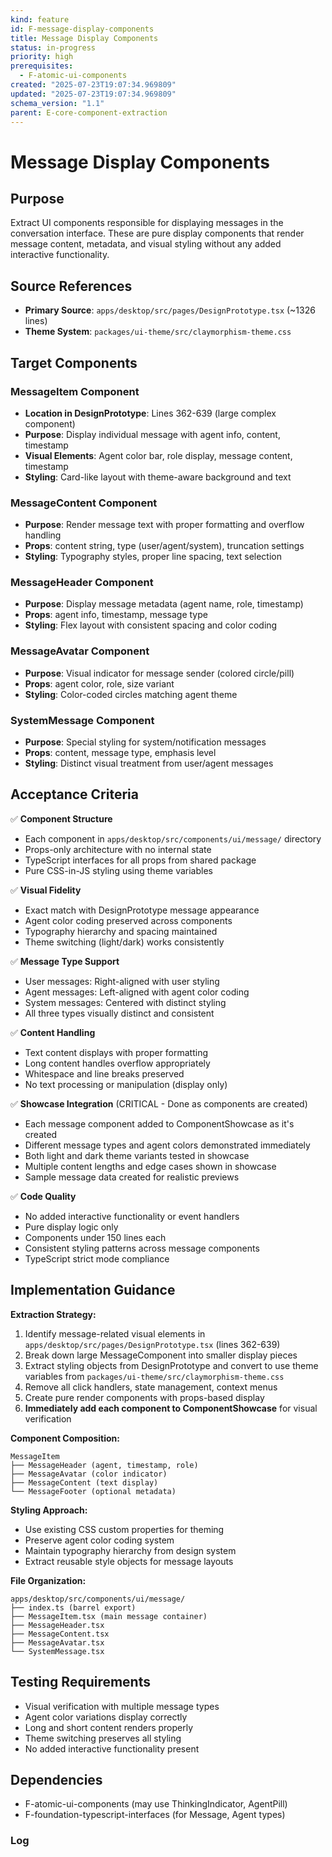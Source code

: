 ```yaml
---
kind: feature
id: F-message-display-components
title: Message Display Components
status: in-progress
priority: high
prerequisites:
  - F-atomic-ui-components
created: "2025-07-23T19:07:34.969809"
updated: "2025-07-23T19:07:34.969809"
schema_version: "1.1"
parent: E-core-component-extraction
---
```


# Message Display Components

## Purpose

Extract UI components responsible for displaying messages in the conversation interface. These are pure display components that render message content, metadata, and visual styling without any added interactive functionality.

## Source References

- **Primary Source**: `apps/desktop/src/pages/DesignPrototype.tsx` (~1326 lines)
- **Theme System**: `packages/ui-theme/src/claymorphism-theme.css`

## Target Components

### MessageItem Component

- **Location in DesignPrototype**: Lines 362-639 (large complex component)
- **Purpose**: Display individual message with agent info, content, timestamp
- **Visual Elements**: Agent color bar, role display, message content, timestamp
- **Styling**: Card-like layout with theme-aware background and text

### MessageContent Component

- **Purpose**: Render message text with proper formatting and overflow handling
- **Props**: content string, type (user/agent/system), truncation settings
- **Styling**: Typography styles, proper line spacing, text selection

### MessageHeader Component

- **Purpose**: Display message metadata (agent name, role, timestamp)
- **Props**: agent info, timestamp, message type
- **Styling**: Flex layout with consistent spacing and color coding

### MessageAvatar Component

- **Purpose**: Visual indicator for message sender (colored circle/pill)
- **Props**: agent color, role, size variant
- **Styling**: Color-coded circles matching agent theme

### SystemMessage Component

- **Purpose**: Special styling for system/notification messages
- **Props**: content, message type, emphasis level
- **Styling**: Distinct visual treatment from user/agent messages

## Acceptance Criteria

✅ **Component Structure**

- Each component in `apps/desktop/src/components/ui/message/` directory
- Props-only architecture with no internal state
- TypeScript interfaces for all props from shared package
- Pure CSS-in-JS styling using theme variables

✅ **Visual Fidelity**

- Exact match with DesignPrototype message appearance
- Agent color coding preserved across components
- Typography hierarchy and spacing maintained
- Theme switching (light/dark) works consistently

✅ **Message Type Support**

- User messages: Right-aligned with user styling
- Agent messages: Left-aligned with agent color coding
- System messages: Centered with distinct styling
- All three types visually distinct and consistent

✅ **Content Handling**

- Text content displays with proper formatting
- Long content handles overflow appropriately
- Whitespace and line breaks preserved
- No text processing or manipulation (display only)

✅ **Showcase Integration** (CRITICAL - Done as components are created)

- Each message component added to ComponentShowcase as it's created
- Different message types and agent colors demonstrated immediately
- Both light and dark theme variants tested in showcase
- Multiple content lengths and edge cases shown in showcase
- Sample message data created for realistic previews

✅ **Code Quality**

- No added interactive functionality or event handlers
- Pure display logic only
- Components under 150 lines each
- Consistent styling patterns across message components
- TypeScript strict mode compliance

## Implementation Guidance

**Extraction Strategy:**

1. Identify message-related visual elements in `apps/desktop/src/pages/DesignPrototype.tsx` (lines 362-639)
2. Break down large MessageComponent into smaller display pieces
3. Extract styling objects from DesignPrototype and convert to use theme variables from `packages/ui-theme/src/claymorphism-theme.css`
4. Remove all click handlers, state management, context menus
5. Create pure render components with props-based display
6. **Immediately add each component to ComponentShowcase** for visual verification

**Component Composition:**

```
MessageItem
├── MessageHeader (agent, timestamp, role)
├── MessageAvatar (color indicator)
├── MessageContent (text display)
└── MessageFooter (optional metadata)
```

**Styling Approach:**

- Use existing CSS custom properties for theming
- Preserve agent color coding system
- Maintain typography hierarchy from design system
- Extract reusable style objects for message layouts

**File Organization:**

```
apps/desktop/src/components/ui/message/
├── index.ts (barrel export)
├── MessageItem.tsx (main message container)
├── MessageHeader.tsx
├── MessageContent.tsx
├── MessageAvatar.tsx
└── SystemMessage.tsx
```

## Testing Requirements

- Visual verification with multiple message types
- Agent color variations display correctly
- Long and short content renders properly
- Theme switching preserves all styling
- No added interactive functionality present

## Dependencies

- F-atomic-ui-components (may use ThinkingIndicator, AgentPill)
- F-foundation-typescript-interfaces (for Message, Agent types)

### Log
